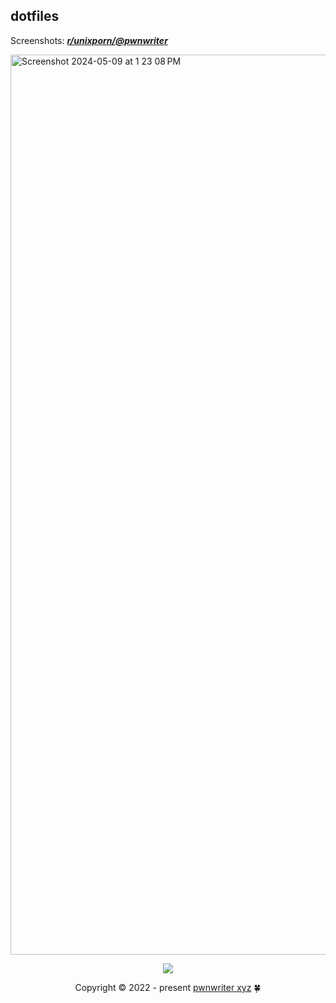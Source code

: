 ## dotfiles

Screenshots: [***r/unixporn/@pwnwriter***][porn]

<img width="1440" alt="Screenshot 2024-05-09 at 1 23 08 PM" src="https://github.com/pwnwriter/nix/assets/90331517/91e835d9-3ba0-4f19-9b3a-cceb6578c38e">

<p align="center"><img src="https://raw.githubusercontent.com/catppuccin/catppuccin/main/assets/footers/gray0_ctp_on_line.svg?sanitize=true" /></p>
<p align="center">Copyright &copy; 2022 - present <a href="https://pwnwriter.xyz" target="_blank"> pwnwriter xyz<a> 🍀</a> 

[porn]: https://www.reddit.com/r/unixporn/search?q=author%3ANabeen0x01&sort=new&restrict_sr=on&t=all
